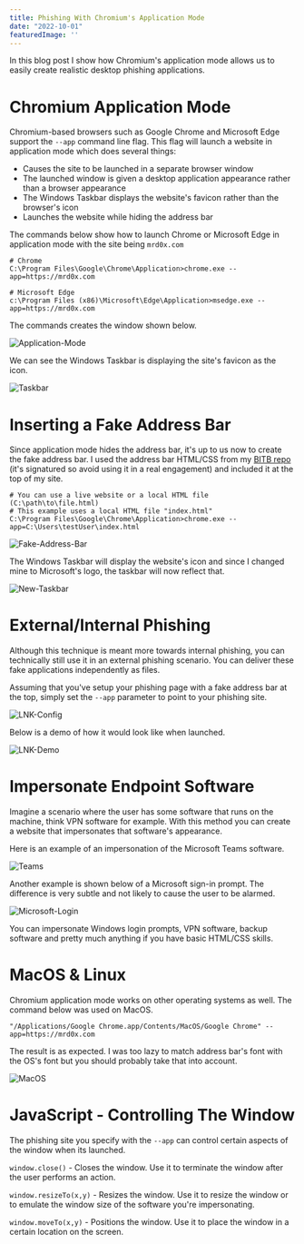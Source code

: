 ```yaml
---
title: Phishing With Chromium's Application Mode
date: "2022-10-01"
featuredImage: ''
---
```


In this blog post I show how Chromium's application mode allows us to easily create realistic desktop phishing applications<!-- end -->. 

# Chromium Application Mode

Chromium-based browsers such as Google Chrome and Microsoft Edge support the ```--app``` command line flag. This flag will launch a website in application mode which does several things:

* Causes the site to be launched in a separate browser window
* The launched window is given a desktop application appearance rather than a browser appearance
* The Windows Taskbar displays the website's favicon rather than the browser's icon
* Launches the website while hiding the address bar 

The commands below show how to launch Chrome or Microsoft Edge in application mode with the site being ```mrd0x.com```

```
# Chrome
C:\Program Files\Google\Chrome\Application>chrome.exe --app=https://mrd0x.com

# Microsoft Edge
c:\Program Files (x86)\Microsoft\Edge\Application>msedge.exe --app=https://mrd0x.com
```

The commands creates the window shown below.

![Application-Mode](./application-mode.png)

We can see the Windows Taskbar is displaying the site's favicon as the icon.

![Taskbar](./taskbar.png)

# Inserting a Fake Address Bar

Since application mode hides the address bar, it's up to us now to create the fake address bar. I used the address bar HTML/CSS from my <a href="https://github.com/mrd0x/BITB" target="_blank">BITB repo</a> (it's signatured so avoid using it in a real engagement) and included it at the top of my site.

```
# You can use a live website or a local HTML file (C:\path\to\file.html)
# This example uses a local HTML file "index.html"
C:\Program Files\Google\Chrome\Application>chrome.exe --app=C:\Users\testUser\index.html
```

![Fake-Address-Bar](./fake-address-bar.png)

The Windows Taskbar will display the website's icon and since I changed mine to Microsoft's logo, the taskbar will now reflect that.

![New-Taskbar](./new-taskbar.png)

# External/Internal Phishing

Although this technique is meant more towards internal phishing, you can technically still use it in an external phishing scenario. You can deliver these fake applications independently as files.

Assuming that you've setup your phishing page with a fake address bar at the top, simply set the ```--app``` parameter to point to your phishing site.

![LNK-Config](./create-shortcut.png)

Below is a demo of how it would look like when launched.

![LNK-Demo](./lnk-demo.gif)

# Impersonate Endpoint Software

Imagine a scenario where the user has some software that runs on the machine, think VPN software for example. With this method you can create a website that impersonates that software's appearance.

Here is an example of an impersonation of the Microsoft Teams software.

![Teams](./teams.png)

Another example is shown below of a Microsoft sign-in prompt. The difference is very subtle and not likely to cause the user to be alarmed.

![Microsoft-Login](./login-fake.png)

You can impersonate Windows login prompts, VPN software, backup software and pretty much anything if you have basic HTML/CSS skills.

# MacOS & Linux

Chromium application mode works on other operating systems as well. The command below was used on MacOS.

```
"/Applications/Google Chrome.app/Contents/MacOS/Google Chrome" --app=https://mrd0x.com
```

The result is as expected. I was too lazy to match address bar's font with the OS's font but you should probably take that into account.

![MacOS](./macos.png)


# JavaScript - Controlling The Window

The phishing site you specify with the ```--app``` can control certain aspects of the window when its launched.

```window.close()``` - Closes the window. Use it to terminate the window after the user performs an action.

```window.resizeTo(x,y)``` - Resizes the window. Use it to resize the window or to emulate the window size of the software you're impersonating.

```window.moveTo(x,y)``` - Positions the window. Use it to place the window in a certain location on the screen.